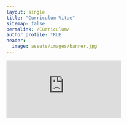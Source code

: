 ```yaml
---
layout: single
title: "Curriculum Vitae"
sitemap: false
permalink: /Curriculum/
author_profile: TRUE
header:
  image: assets/images/banner.jpg
---
```


<embed src="https://duyquangngodinh.github.io/docs/portfolio.pdf" type="application/pdf" />
